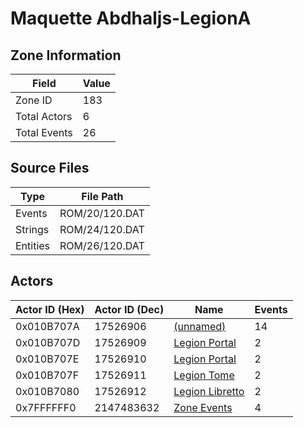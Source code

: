 # Maquette Abdhaljs-LegionA

## Zone Information

| Field        |   Value |
|--------------|---------|
| Zone ID      |     183 |
| Total Actors |       6 |
| Total Events |      26 |

## Source Files

| Type     | File Path      |
|----------|----------------|
| Events   | ROM/20/120.DAT |
| Strings  | ROM/24/120.DAT |
| Entities | ROM/26/120.DAT |

## Actors

| Actor ID (Hex)   |   Actor ID (Dec) | Name                                                     |   Events |
|------------------|------------------|----------------------------------------------------------|----------|
| 0x010B707A       |         17526906 | [(unnamed)](./17526906.md)                               |       14 |
| 0x010B707D       |         17526909 | [Legion Portal](./17526909%20-%20Legion%20Portal.md)     |        2 |
| 0x010B707E       |         17526910 | [Legion Portal](./17526910%20-%20Legion%20Portal.md)     |        2 |
| 0x010B707F       |         17526911 | [Legion Tome](./17526911%20-%20Legion%20Tome.md)         |        2 |
| 0x010B7080       |         17526912 | [Legion Libretto](./17526912%20-%20Legion%20Libretto.md) |        2 |
| 0x7FFFFFF0       |       2147483632 | [Zone Events](./Zone%20Events.md)                        |        4 |